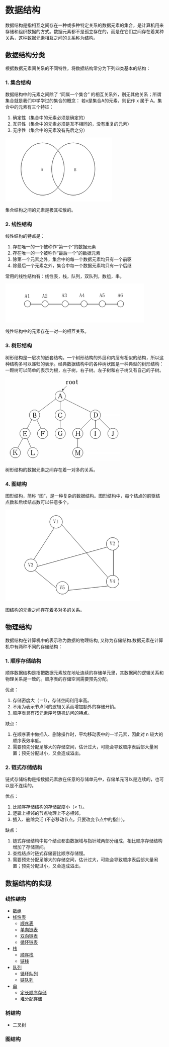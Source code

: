 # 数据结构
数据结构是指相互之间存在一种或多种特定关系的数据元素的集合，是计算机用来存储和组织数据的方式。数据元素都不是孤立存在的，而是在它们之间存在着某种关系，这种数据元素相互之间的关系称为结构。

## 数据结构分类
根据数据元素间关系的不同特性，将数据结构常分为下列四类基本的结构：

### 1. 集合结构
数据结构中的元素之间除了 “同属一个集合” 的相互关系外，别无其他关系；所谓集合就是我们中学学过的集合的概念：
若x是集合A的元素，则记作 x 属于 A。集合中的元素有三个特征：

1. 确定性（集合中的元素必须是确定的）
2. 互异性（集合中的元素必须是互不相同的，没有重复的元素）
3. 无序性（集合中的元素没有先后之分）

![set](./images/set.png)

集合结构之间的元素是极其松散的。

### 2. 线性结构
线性结构的特点是：

1. 存在唯一的一个被称作“第一个”的数据元素
2. 存在唯一的一个被称作“最后一个”的数据元素
3. 除第一个元素之外，集合中的每一个数据元素均只有一个前驱
4. 除最后一个元素之外，集合中每一个数据元素均只有一个后继

常用的线性结构有：线性表，栈，队列，双队列，数组，串。

![link](./images/link.png)

线性结构中的元素存在一对一的相互关系。

### 3. 树形结构
树形结构是一层次的嵌套结构。一个树形结构的外层和内层有相似的结构，所以这种结构多可以递归的表示。经典数据结构中的各种树状图是一种典型的树形结构：一颗树可以简单的表示为根，左子树，右子树。左子树和右子树又有自己的子树。

![tree](./images/tree.png)

树形结构的数据元素之间存在着一对多的关系。

### 4. 图结构
图形结构，简称 “图”，是一种复杂的数据结构。图形结构中，每个结点的前驱结点数和后续结点数可以任意多个。

![tu](./images/tu.png)

图结构的元素之间存在着多对多的关系。

## 物理结构
数据结构在计算机中的表示称为数据的物理结构, 又称为存储结构.数据元素在计算机中有两种不同的存储结构：

### 1. 顺序存储结构
顺序数据结构是指把数据元素放在地址连续的存储单元里，其数据间的逻辑关系和物理关系是一致的。顺序表的存储空间需要预先分配。  

优点：  
1. 存储密度大（＝1），存储空间利用率高。
2. 不用为表示节点间的逻辑关系而增加额外的存储开销。
3. 顺序表具有按元素序号随机访问的特点。

缺点：  
1. 在顺序表中做插入、删除操作时，平均移动表中的一半元素，因此对 n 较大的顺序表效率低。
2. 需要预先分配足够大的存储空间，估计过大，可能会导致顺序表后部大量闲置；预先分配过小，又会造成溢出。

### 2. 链式存储结构
链式存储结构是指数据元素放在任意的存储单元中，存储单元可以是连续的，也可以是不连续的。  

优点：  
1. 比顺序存储结构的存储密度小（< 1）。
2. 逻辑上相邻的节点物理上不必相邻。
3. 插入、删除灵活 (不必移动节点，只要改变节点中的指针)。

缺点：  
1. 链式存储结构中每个结点都由数据域与指针域两部分组成，相比顺序存储结构增加了存储空间。
2. 查找结点时链式存储要比顺序存储慢。
2. 需要预先分配足够大的存储空间，估计过大，可能会导致顺序表后部大量闲置；预先分配过小，又会造成溢出。

## 数据结构的实现

### 线性结构

- [数组](./Array/README.md)
- [线性表](./LinearList/README.md)
    - [顺序表](./LinearList/SequenceList.md)
    - [单向链表](./LinearList/SinglyLinkedList.md)
    - [双向链表](./LinearList/DoublyLinkedList.md)
    - [循环链表](./LinearList/LoopLinkedList.md)
- [栈](./Stack/README.md)
    - [顺序栈](./Stack/SequenceStack.md)
    - [链栈](./Stack/LinkedStack.md)
- [队列](./Queue/README.md)
    - [循环队列](./Queue/LoopQueue.md)
    - [链队列](./Queue/LinkedQueue.md)
- [串](./String/README.md)
    - [定长顺序存储](./String/SequenceString.md)
    - [堆分配存储](./String/HeapString.md)

### 树结构

- 二叉树

### 图结构